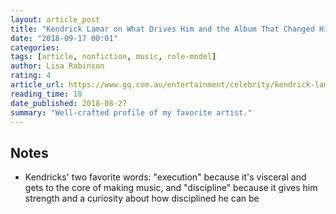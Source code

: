 ```yaml
---
layout: article_post
title: "Kendrick Lamar on What Drives Him and the Album That Changed His Life"
date: "2018-09-17 00:01"
categories:
tags: [article, nonfiction, music, role-model]
author: Lisa Robinson
rating: 4
article_url: https://www.gq.com.au/entertainment/celebrity/kendrick-lamar-on-what-drives-him-and-the-album-that-changed-his-life/image-gallery/9810b64db84c1782fb617b1c6544c34b
reading_time: 18
date_published: 2018-08-27
summary: "Well-crafted profile of my favorite artist."
---
```


## Notes

* Kendricks' two favorite words: "execution" because it's visceral and gets to
  the core of making music, and "discipline" because it gives him strength and a
  curiosity about how disciplined he can be
